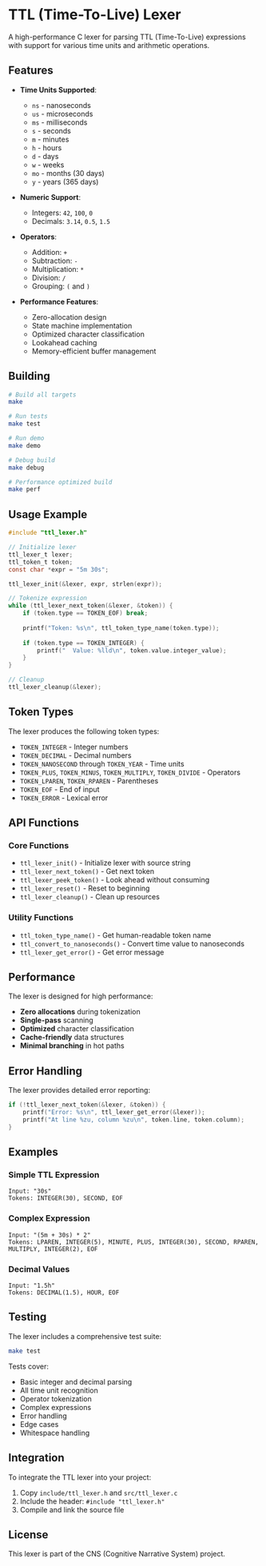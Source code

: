 # TTL (Time-To-Live) Lexer

A high-performance C lexer for parsing TTL (Time-To-Live) expressions with support for various time units and arithmetic operations.

## Features

- **Time Units Supported**:
  - `ns` - nanoseconds
  - `us` - microseconds  
  - `ms` - milliseconds
  - `s` - seconds
  - `m` - minutes
  - `h` - hours
  - `d` - days
  - `w` - weeks
  - `mo` - months (30 days)
  - `y` - years (365 days)

- **Numeric Support**:
  - Integers: `42`, `100`, `0`
  - Decimals: `3.14`, `0.5`, `1.5`

- **Operators**:
  - Addition: `+`
  - Subtraction: `-`
  - Multiplication: `*`
  - Division: `/`
  - Grouping: `(` and `)`

- **Performance Features**:
  - Zero-allocation design
  - State machine implementation
  - Optimized character classification
  - Lookahead caching
  - Memory-efficient buffer management

## Building

```bash
# Build all targets
make

# Run tests
make test

# Run demo
make demo

# Debug build
make debug

# Performance optimized build
make perf
```

## Usage Example

```c
#include "ttl_lexer.h"

// Initialize lexer
ttl_lexer_t lexer;
ttl_token_t token;
const char *expr = "5m 30s";

ttl_lexer_init(&lexer, expr, strlen(expr));

// Tokenize expression
while (ttl_lexer_next_token(&lexer, &token)) {
    if (token.type == TOKEN_EOF) break;
    
    printf("Token: %s\n", ttl_token_type_name(token.type));
    
    if (token.type == TOKEN_INTEGER) {
        printf("  Value: %lld\n", token.value.integer_value);
    }
}

// Cleanup
ttl_lexer_cleanup(&lexer);
```

## Token Types

The lexer produces the following token types:

- `TOKEN_INTEGER` - Integer numbers
- `TOKEN_DECIMAL` - Decimal numbers
- `TOKEN_NANOSECOND` through `TOKEN_YEAR` - Time units
- `TOKEN_PLUS`, `TOKEN_MINUS`, `TOKEN_MULTIPLY`, `TOKEN_DIVIDE` - Operators
- `TOKEN_LPAREN`, `TOKEN_RPAREN` - Parentheses
- `TOKEN_EOF` - End of input
- `TOKEN_ERROR` - Lexical error

## API Functions

### Core Functions

- `ttl_lexer_init()` - Initialize lexer with source string
- `ttl_lexer_next_token()` - Get next token
- `ttl_lexer_peek_token()` - Look ahead without consuming
- `ttl_lexer_reset()` - Reset to beginning
- `ttl_lexer_cleanup()` - Clean up resources

### Utility Functions

- `ttl_token_type_name()` - Get human-readable token name
- `ttl_convert_to_nanoseconds()` - Convert time value to nanoseconds
- `ttl_lexer_get_error()` - Get error message

## Performance

The lexer is designed for high performance:

- **Zero allocations** during tokenization
- **Single-pass** scanning
- **Optimized** character classification
- **Cache-friendly** data structures
- **Minimal branching** in hot paths

## Error Handling

The lexer provides detailed error reporting:

```c
if (!ttl_lexer_next_token(&lexer, &token)) {
    printf("Error: %s\n", ttl_lexer_get_error(&lexer));
    printf("At line %zu, column %zu\n", token.line, token.column);
}
```

## Examples

### Simple TTL Expression
```
Input: "30s"
Tokens: INTEGER(30), SECOND, EOF
```

### Complex Expression
```
Input: "(5m + 30s) * 2"
Tokens: LPAREN, INTEGER(5), MINUTE, PLUS, INTEGER(30), SECOND, RPAREN, MULTIPLY, INTEGER(2), EOF
```

### Decimal Values
```
Input: "1.5h"
Tokens: DECIMAL(1.5), HOUR, EOF
```

## Testing

The lexer includes a comprehensive test suite:

```bash
make test
```

Tests cover:
- Basic integer and decimal parsing
- All time unit recognition
- Operator tokenization
- Complex expressions
- Error handling
- Edge cases
- Whitespace handling

## Integration

To integrate the TTL lexer into your project:

1. Copy `include/ttl_lexer.h` and `src/ttl_lexer.c`
2. Include the header: `#include "ttl_lexer.h"`
3. Compile and link the source file

## License

This lexer is part of the CNS (Cognitive Narrative System) project.
